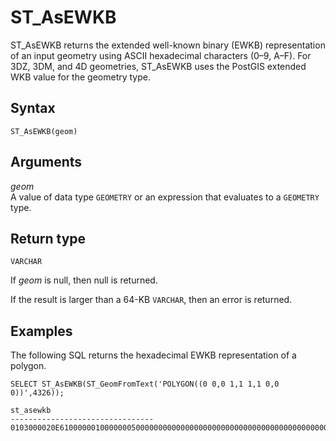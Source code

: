 # ST\_AsEWKB<a name="ST_AsEWKB-function"></a>

ST\_AsEWKB returns the extended well\-known binary \(EWKB\) representation of an input geometry using ASCII hexadecimal characters \(0–9, A–F\)\. For 3DZ, 3DM, and 4D geometries, ST\_AsEWKB uses the PostGIS extended WKB value for the geometry type\.

## Syntax<a name="ST_AsEWKB-function-syntax"></a>

```
ST_AsEWKB(geom)
```

## Arguments<a name="ST_AsEWKB-function-arguments"></a>

 *geom*   
A value of data type `GEOMETRY` or an expression that evaluates to a `GEOMETRY` type\.

## Return type<a name="ST_AsEWKB-function-return"></a>

`VARCHAR`

If *geom* is null, then null is returned\. 

If the result is larger than a 64\-KB `VARCHAR`, then an error is returned\. 

## Examples<a name="ST_AsEWKB-function-examples"></a>

The following SQL returns the hexadecimal EWKB representation of a polygon\. 

```
SELECT ST_AsEWKB(ST_GeomFromText('POLYGON((0 0,0 1,1 1,1 0,0 0))',4326));
```

```
st_asewkb
--------------------------------
0103000020E61000000100000005000000000000000000000000000000000000000000000000000000000000000000F03F000000000000F03F000000000000F03F000000000000F03F000000000000000000000000000000000000000000000000
```